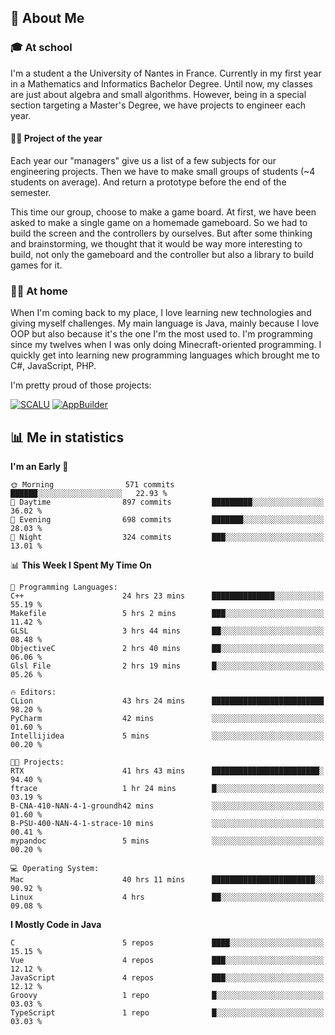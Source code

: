 ## 👀 About Me

### 🎓 At school

I'm a student a the University of Nantes in France. Currently in my first year in a Mathematics and Informatics Bachelor Degree. Until now, my classes are just about algebra and small algorithms. However, being in a special section targeting a Master's Degree, we have projects to engineer each year. 

#### 🔧🔬 Project of the year

Each year our "managers" give us a list of a few subjects for our engineering projects. Then we have to make small groups of students (~4 students on average). And return a prototype before the end of the semester.

This time our group, choose to make a game board. At first, we have been asked to make a single game on a homemade gameboard. So we had to build the screen and the controllers by ourselves. 
But after some thinking and brainstorming, we thought that it would be way more interesting to build, not only the gameboard and the controller but also a library to build games for it.

### 👨‍💻 At home

When I'm coming back to my place, I love learning new technologies and giving myself challenges. My main language is Java, mainly because I love OOP but also because it's the one I'm the most used to. I'm programming since my twelves when I was only doing Minecraft-oriented programming.  I quickly get into learning new programming languages which brought me to C#, JavaScript, PHP. 

I'm pretty proud of those projects:

[![SCALU](https://github-readme-stats.vercel.app/api/pin?username=renardfute&repo=SCALU)](https://github.com/renardfute/scalu)
[![AppBuilder](https://github-readme-stats.vercel.app/api/pin?username=pulsedev2&repo=AppBuilder)](https://github.com/pulsedev2/AppBuilder)

## 📊 Me in statistics
<!--START_SECTION:waka-->
**I'm an Early 🐤** 

```text
🌞 Morning                571 commits         ██████░░░░░░░░░░░░░░░░░░░   22.93 % 
🌆 Daytime                897 commits         █████████░░░░░░░░░░░░░░░░   36.02 % 
🌃 Evening                698 commits         ███████░░░░░░░░░░░░░░░░░░   28.03 % 
🌙 Night                  324 commits         ███░░░░░░░░░░░░░░░░░░░░░░   13.01 % 
```


📊 **This Week I Spent My Time On** 

```text
💬 Programming Languages: 
C++                      24 hrs 23 mins      ██████████████░░░░░░░░░░░   55.19 % 
Makefile                 5 hrs 2 mins        ███░░░░░░░░░░░░░░░░░░░░░░   11.42 % 
GLSL                     3 hrs 44 mins       ██░░░░░░░░░░░░░░░░░░░░░░░   08.48 % 
ObjectiveC               2 hrs 40 mins       ██░░░░░░░░░░░░░░░░░░░░░░░   06.06 % 
Glsl File                2 hrs 19 mins       █░░░░░░░░░░░░░░░░░░░░░░░░   05.26 % 

🔥 Editors: 
CLion                    43 hrs 24 mins      █████████████████████████   98.20 % 
PyCharm                  42 mins             ░░░░░░░░░░░░░░░░░░░░░░░░░   01.60 % 
Intellijidea             5 mins              ░░░░░░░░░░░░░░░░░░░░░░░░░   00.20 % 

🐱‍💻 Projects: 
RTX                      41 hrs 43 mins      ████████████████████████░   94.40 % 
ftrace                   1 hr 24 mins        █░░░░░░░░░░░░░░░░░░░░░░░░   03.19 % 
B-CNA-410-NAN-4-1-groundh42 mins             ░░░░░░░░░░░░░░░░░░░░░░░░░   01.60 % 
B-PSU-400-NAN-4-1-strace-10 mins             ░░░░░░░░░░░░░░░░░░░░░░░░░   00.41 % 
mypandoc                 5 mins              ░░░░░░░░░░░░░░░░░░░░░░░░░   00.20 % 

💻 Operating System: 
Mac                      40 hrs 11 mins      ███████████████████████░░   90.92 % 
Linux                    4 hrs               ██░░░░░░░░░░░░░░░░░░░░░░░   09.08 % 
```

**I Mostly Code in Java** 

```text
C                        5 repos             ████░░░░░░░░░░░░░░░░░░░░░   15.15 % 
Vue                      4 repos             ███░░░░░░░░░░░░░░░░░░░░░░   12.12 % 
JavaScript               4 repos             ███░░░░░░░░░░░░░░░░░░░░░░   12.12 % 
Groovy                   1 repo              █░░░░░░░░░░░░░░░░░░░░░░░░   03.03 % 
TypeScript               1 repo              █░░░░░░░░░░░░░░░░░░░░░░░░   03.03 % 
```




<!--END_SECTION:waka-->
